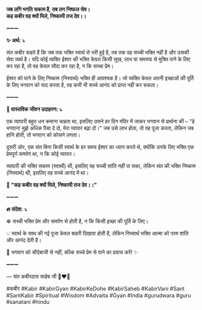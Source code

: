 **जब लगि भगति सकाम है, तब लग निष्फल सेव।**\
**कह कबीर वह क्यों मिले, निष्कामी तज देव।।**

➖➖➖

**✨ अर्थ: ⤵**

संत कबीर कहते हैं कि जब तक भक्ति स्वार्थ से भरी हुई है, तब तक वह सच्ची भक्ति नहीं है और उसकी सेवा व्यर्थ है। यदि कोई व्यक्ति ईश्वर की भक्ति केवल किसी सुख, लाभ या समस्या से मुक्ति पाने के लिए कर रहा है, तो वह केवल सौदा कर रहा है, न कि सच्चा प्रेम।

ईश्वर को पाने के लिए निष्काम (निस्वार्थ) भक्ति ही आवश्यक है। जो व्यक्ति केवल अपनी इच्छाओं की पूर्ति के लिए भगवान को याद करता है, वह कभी भी सच्चे आनंद को प्राप्त नहीं कर सकता।

➖➖➖

**🌾 वास्तविक जीवन उदाहरण: ⤵**

एक व्यापारी बहुत धन कमाना चाहता था, इसलिए उसने हर दिन मंदिर में जाकर भगवान से प्रार्थना की – "हे भगवान! मुझे अधिक पैसा दे दो, मेरा व्यापार बढ़ा दो।" जब उसे लाभ होता, तो वह पूजा करता, लेकिन जब हानि होती, तो भगवान को कोसने लगता।

दूसरी ओर, एक संत बिना किसी स्वार्थ के हर समय ईश्वर का ध्यान करते थे, क्योंकि उनके लिए भक्ति एक प्रेमपूर्ण समर्पण था, न कि कोई व्यापार।

व्यापारी की भक्ति सकाम (स्वार्थी) थी, इसलिए वह सच्ची शांति नहीं पा सका, लेकिन संत की भक्ति निष्काम (निस्वार्थ) थी, इसलिए वह सच्चे आनंद में था।

**📜 "कह कबीर वह क्यों मिले, निष्कामी तज देव।।"**

➖➖➖

**🔥 संदेश: ⤵**

☸ सच्ची भक्ति प्रेम और समर्पण से होती है, न कि किसी इच्छा की पूर्ति के लिए।

💡 स्वार्थ के साथ की गई पूजा केवल बाहरी दिखावा होती है, लेकिन निस्वार्थ भक्ति आत्मा को परम शांति और आनंद देती है।

🙏 भगवान को सौदेबाजी से नहीं, बल्कि सच्चे प्रेम से पाने का प्रयास करें! ✨

➖➖➖

— संत कबीरदास साहेब जी 🙏❤️💯

#कबीर #Kabir #KabirGyan #KabirKeDohe #KabirSaheb #KabirVani #Sant #SantKabir #Spiritual #Wisdom #Advaita #Gyan #India #gurudwara #guru #sanatani #hindu
